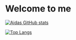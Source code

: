 # Welcome to me

[![Aidas GitHub stats](https://github-readme-stats.vercel.app/api?username=Aidas-Baublys&count_private=true&show_icons=true&theme=radical)](https://github.com/Aidas-Baublys)

[![Top Langs](https://github-readme-stats.vercel.app/api/top-langs/?username=Aidas-Baublys&exclude_repo=front-ib-spa&langs_count=10&layout=compact&theme=radical)](https://github.com/Aidas-Baublys)
